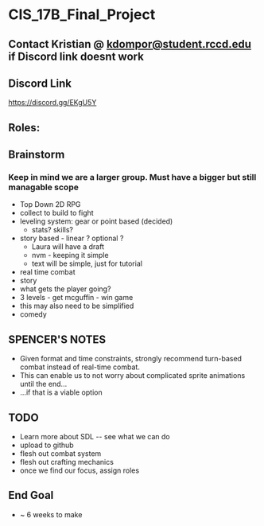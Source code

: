 # CIS_17B_Final_Project
## Contact Kristian @ kdompor@student.rccd.edu if Discord link doesnt work

## Discord Link
https://discord.gg/EKgU5Y

## Roles:

## Brainstorm
### Keep in mind we are a larger group. Must have a bigger but still managable scope
* Top Down 2D RPG
* collect to build to fight
* leveling system: gear or point based (decided)
  * stats? skills?
* story based - linear ? optional ?
  * Laura will have a draft
  * nvm - keeping it simple
  * text will be simple, just for tutorial
 * real time combat
 * story
  * what gets the player going?
  * 3 levels - get mcguffin - win game
   * this may also need to be simplified
  * comedy
 
 ## SPENCER'S NOTES
 * Given format and time constraints, strongly recommend turn-based combat
   instead of real-time combat.
 * This can enable us to not worry about complicated sprite animations until the end...
 * ...if that is a viable option

## TODO
* Learn more about SDL -- see what we can do
 * upload to github
* flesh out combat system
* flesh out crafting mechanics
* once we find our focus, assign roles

## End Goal
* ~ 6 weeks to make
